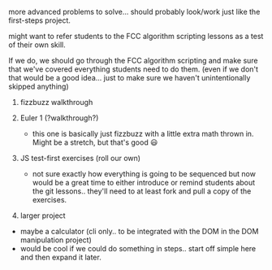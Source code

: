 more advanced problems to solve... should probably look/work just like the first-steps project.

might want to refer students to the FCC algorithm scripting lessons as a test of their own skill.

If we do, we should go through the FCC algorithm scripting and make sure that we've covered everything students need to do them. (even if we don't that would be a good idea... just to make sure we haven't unintentionally skipped anything)

1. fizzbuzz walkthrough

2. Euler 1 (?walkthrough?)
    - this one is basically just fizzbuzz with a little extra math thrown in.  Might be a stretch, but that's good 😃 

3. JS test-first exercises (roll our own)
   - not sure exactly how everything is going to be sequenced but now would be a great time to either introduce or remind students about the git lessons.. they'll need to at least fork and pull a copy of the exercises.

4. larger project
  - maybe a calculator (cli only.. to be integrated with the DOM in the DOM manipulation project)
  - would be cool if we could do something in steps.. start off simple here and then expand it later.